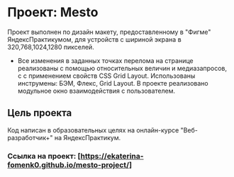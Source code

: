 # Проект: Mesto


 Проект выполнен по дизайн макету, предоставленному в "Фигме" ЯндексПрактикумом, для устройств с шириной экрана в 320,768,1024,1280 пикселей.

* Все изменения в  заданных точках перелома на странице реализованы с помощью относительных величин и медиазапросов, c с применением свойств CSS Grid Layout. Использованы инструмены: БЭМ, Флекс, Grid Layout. В проекте реализовано модульное окно взаимодействия с пользователем.

## Цель проекта

Код написан в образовательных целях на онлайн-курсе "Веб-разработчик+" на ЯндексПрактикум.

### Ссылка на проект: [https://ekaterina-fomenk0.github.io/mesto-project/]




